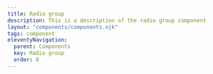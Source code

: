 ```yaml
---
title: Radio group
description: This is a description of the radio group component
layout: "components/components.njk"
tags: component
eleventyNavigation:
  parent: Components
  key: Radio group
  order: 8
---
```


